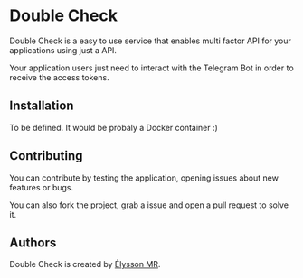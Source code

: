 # Double Check

Double Check is a easy to use service that enables multi factor API for your applications using just a API.

Your application users just need to interact with the Telegram Bot in order to receive the access tokens.

## Installation

To be defined. It would be probaly a Docker container :)

## Contributing

You can contribute by testing the application, opening issues about new features or bugs.

You can also fork the project, grab a issue and open a pull request to solve it.

## Authors

Double Check is created by [Élysson MR](http://elyssonmr.com/).
